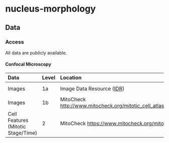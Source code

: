 # nucleus-morphology


## Data

### Access

All data are publicly available.

#### Confocal Microscopy

| Data | Level | Location | Notes |
| :---- | :---- | :------ | :---- |
| Images | 1a | Image Data Resource ([IDR](https://idr.openmicroscopy.org/)) | Accession `idr0041` |
| Images | 1b | MitoCheck http://www.mitocheck.org/mitotic_cell_atlas/downloads/v1.0.1/mitotic_cell_atlas_v1.0.1_fulldata.zip | NA |
| Cell Features (Mitotic Stage/Time) | 2 | MitoCheck https://www.mitocheck.org/mitotic_cell_atlas/downloads/v1.0.1/cell_features.txt | NA |
